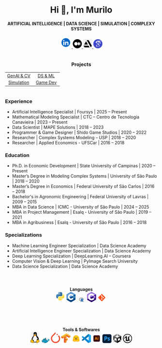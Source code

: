 
<h1 align="center">Hi 👋, I'm Murilo</h1>
<h4 align="center">ARTIFICIAL INTELLIGENCE | DATA SCIENCE | SIMULATION | COMPLEXY SYSTEMS</h4>

<p align="center">
    <a href="https://www.linkedin.com/in/msmurilo/" target="_blank"> <img alt="Linkedin" width="38px" src="https://github.com/muriloms/muriloms/blob/main/imgs/linkedin.png"/> </a>
    <a href="https://medium.com/@msmurilo" target="_blank"> <img alt="Medium" width="30px" src="https://github.com/muriloms/muriloms/blob/main/imgs/medium.png"/> </a>
    <a href="https://www.artstation.com/mrespingo" target="_blank"> <img alt="Artstation" width="30px" src="https://github.com/muriloms/muriloms/blob/main/imgs/artstation.png"/> </a>
    <a href="https://scholar.google.com.br/citations?hl=pt-BR&user=MXrXf3oAAAAJ" target="_blank"> <img alt="GoogleScholar" width="30px" src="https://github.com/muriloms/muriloms/blob/main/imgs/googlescholar.png"/> </a>
</p>  

<!-- Projetos -->
<div align="center">
  <h1></h1>
  <h3>Projects</h3>
  <table>
    <tr>
      <td align="center" width="50%">
        <a href="https://github.com/muriloms/genai-cv" target="_blank">GenAI & CV</a>
      </td>
      <td align="center" width="50%">
        <a href="https://github.com/muriloms/ds-ml" target="_blank">DS & ML</a>
      </td>
    </tr>
    <tr>
      <td align="center" width="50%">
        <a href="https://github.com/muriloms/study-repository" target="_blank">Simulation</a>
      </td>
      <td align="center" width="50%">
        <a href="https://github.com/muriloms/game-dev" target="_blank">Game Dev</a>
      </td>
    </tr>
  </table>
</div>


<h1 align="center"></h1>
<!-- Experiencia e Formacao -->
<div align="left">
  <h3>Experience</h3>
  <ul font-size: 10px>
    <li>Artificial Intelligence Specialist | Foursys | 2025 – Present</li>
    <li>Mathematical Modeling Specialist | CTC – Centro de Tecnologia Canavieira | 2023 – Present</li>
    <li>Data Scientist | MAPE Solutions | 2018 – 2023</li>
    <li>Programmer & Game Designer | Shido Game Studios | 2020 – 2022</li>
    <li>Researcher | Complex Systems Modeling – USP | 2018 – 2020</li>
    <li>Researcher | Applied Economics - UFSCar | 2016 – 2018</li>
  </ul>
</div>

<div align="left">
  <h3>Education</h3>
  <ul>
    <li>Ph.D. in Economic Development | State University of Campinas | 2020 – Present</li>
    <li>Master’s Degree in Modeling Complex Systems | University of São Paulo | 2018 – 2020</li>
    <li>Master’s Degree in Economics | Federal University of São Carlos | 2016 – 2018</li>
    <li>Bachelor's in Agronomic Engineering | Federal University of Lavras | 2009 – 2015</li>
    <li>MBA in Data Science | ICMC - University of São Paulo | 2024 – 2025</li>
    <li>MBA in Project Management | Esalq - University of São Paulo | 2019 – 2021</li>
    <li>MBA in Agribusiness | Esalq - University of São Paulo | 2016 – 2018</li>
  </ul>
</div>

<div align="left">
  <h3>Specializations</h3>
  <ul>
    <li>Machine Learning Engineer Specialization | Data Science Academy</li>
    <li>Artificial Intelligence Engineer Specialization | Data Science Academy</li>
    <li>Deep Learning Specialization | DeepLearning.AI – Coursera</li>
    <li>Computer Vision & Deep Learning | PyImage Search University</li>
    <li>Data Science Specialization | Data Science Academy</li>
  </ul>
</div>

<h1 align="center"></h1>
<!-- Icones linguagens e software -->

<div align="center">
    <!-- Linguagens -->
    <div style="display: inline-block; margin: 20px;">
        <strong>Languages</strong><br>
        <a href="https://www.python.org/" target="_blank"><img src="https://github.com/muriloms/muriloms/blob/main/imgs/python.png" alt="Python" width="30px"/></a>
        <a href="https://isocpp.org/" target="_blank"><img src="https://github.com/muriloms/muriloms/blob/main/imgs/cpp.png" alt="C++" width="30px"/></a>
        <a href="https://www.r-project.org/" target="_blank"><img src="https://github.com/muriloms/muriloms/blob/main/imgs/r.png" alt="R" width="30px"/></a>
        <a href="https://dotnet.microsoft.com/pt-br/languages/csharp" target="_blank"><img src="https://github.com/muriloms/muriloms/blob/main/imgs/csharp.png" alt="C#" width="30px"/></a>
        <a href="https://git-scm.com/" target="_blank"><img src="https://github.com/muriloms/muriloms/blob/main/imgs/git.png" alt="Git" width="30px"/></a>
    </div>
    <h1 align="center"></h1>
    <!-- Softwares -->
    <div style="display: inline-block; margin: 20px;">
        <strong>Tools & Softwares</strong><br>
        <a href="https://www.linux.org/" target="_blank"><img src="https://github.com/muriloms/muriloms/blob/main/imgs/linux.png" alt="Linux" width="30px"/></a>
        <a href="https://www.docker.com//" target="_blank"><img src="https://github.com/muriloms/muriloms/blob/main/imgs/docker.png" alt="Docker" width="30px"/></a>
        <a href="https://pytorch.org/" target="_blank"><img src="https://github.com/muriloms/muriloms/blob/main/imgs/pytorch.png" alt="PyTorch" width="30px"/></a>
        <a href="https://www.tensorflow.org/" target="_blank"><img src="https://github.com/muriloms/muriloms/blob/main/imgs/tensorflow.png" alt="TensorFlow" width="30px"/></a>
        <a href="https://huggingface.co/" target="_blank"><img src="https://github.com/muriloms/muriloms/blob/main/imgs/huggingface.png" alt="Hugging Face" width="30px"/></a>
        <a href="https://code.visualstudio.com/" target="_blank"><img src="https://github.com/muriloms/muriloms/blob/main/imgs/vscode.png" alt="VSCode" width="30px"/></a>
        <a href="https://www.adobe.com/br/products/illustrator.html" target="_blank"><img src="https://github.com/muriloms/muriloms/blob/main/imgs/illustrator.png" alt="Illustrator" width="30px"/></a>
        <a href="https://www.adobe.com/br/products/photoshop.html" target="_blank"><img src="https://github.com/muriloms/muriloms/blob/main/imgs/photoshop.png" alt="Photoshop" width="30px"/></a>
        <a href="https://unity.com/" target="_blank"><img src="https://github.com/muriloms/muriloms/blob/main/imgs/unity.png" alt="Unity" width="30px"/></a>
        <a href="https://www.unrealengine.com/" target="_blank"><img src="https://github.com/muriloms/muriloms/blob/main/imgs/unrealengine.png" alt="Unreal Engine" width="30px"/></a>
    </div>
</div>

